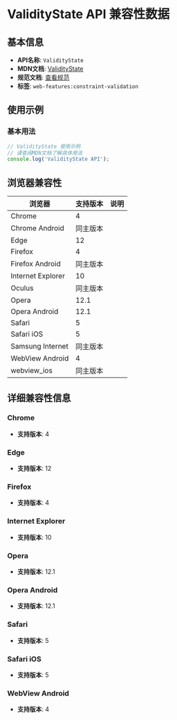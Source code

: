 # ValidityState API 兼容性数据

## 基本信息

- **API名称**: `ValidityState`
- **MDN文档**: [ValidityState](https://developer.mozilla.org/docs/Web/API/ValidityState)
- **规范文档**: [查看规范](https://html.spec.whatwg.org/multipage/form-control-infrastructure.html#validitystate)
- **标签**: `web-features:constraint-validation`

## 使用示例

### 基本用法

```javascript
// ValidityState 使用示例
// 请查阅MDN文档了解具体用法
console.log('ValidityState API');
```

## 浏览器兼容性

| 浏览器 | 支持版本 | 说明 |
|--------|----------|------|
| Chrome | 4 |  |
| Chrome Android | 同主版本 |  |
| Edge | 12 |  |
| Firefox | 4 |  |
| Firefox Android | 同主版本 |  |
| Internet Explorer | 10 |  |
| Oculus | 同主版本 |  |
| Opera | 12.1 |  |
| Opera Android | 12.1 |  |
| Safari | 5 |  |
| Safari iOS | 5 |  |
| Samsung Internet | 同主版本 |  |
| WebView Android | 4 |  |
| webview_ios | 同主版本 |  |

## 详细兼容性信息

### Chrome

- **支持版本**: 4

### Edge

- **支持版本**: 12

### Firefox

- **支持版本**: 4

### Internet Explorer

- **支持版本**: 10

### Opera

- **支持版本**: 12.1

### Opera Android

- **支持版本**: 12.1

### Safari

- **支持版本**: 5

### Safari iOS

- **支持版本**: 5

### WebView Android

- **支持版本**: 4

